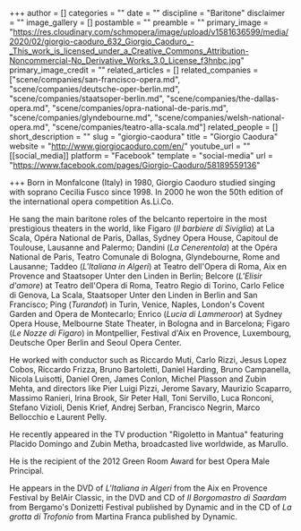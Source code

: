 +++
author = []
categories = ""
date = ""
discipline = "Baritone"
disclaimer = ""
image_gallery = []
postamble = ""
preamble = ""
primary_image = "https://res.cloudinary.com/schmopera/image/upload/v1581636599/media/2020/02/giorgio-caoduro_632_Giorgio_Caoduro_-_This_work_is_licensed_under_a_Creative_Commons_Attribution-Noncommercial-No_Derivative_Works_3.0_License_f3hnbc.jpg"
primary_image_credit = ""
related_articles = []
related_companies = ["scene/companies/san-francisco-opera.md", "scene/companies/deutsche-oper-berlin.md", "scene/companies/staatsoper-berlin.md", "scene/companies/the-dallas-opera.md", "scene/companies/opra-national-de-paris.md", "scene/companies/glyndebourne.md", "scene/companies/welsh-national-opera.md", "scene/companies/teatro-alla-scala.md"]
related_people = []
short_description = ""
slug = "giorgio-caodura"
title = "Giorgio Caodura"
website = "http://www.giorgiocaoduro.com/en/"
youtube_url = ""
[[social_media]]
platform = "Facebook"
template = "social-media"
url = "https://www.facebook.com/pages/Giorgio-Caoduro/58189559136"

+++
Born in Monfalcone (Italy) in 1980, Giorgio Caoduro studied singing with soprano Cecilia Fusco since 1998. In 2000 he won the 50th edition of the international opera competition As.Li.Co.

He sang the main baritone roles of the belcanto repertoire in the most prestigious theaters in the world, like Figaro (_Il barbiere di Siviglia_) at La Scala, Opéra National de Paris, Dallas, Sydney Opera House, Capitoul de Toulouse, Lausanne and Palermo; Dandini (_La Cenerentola_) at the Opéra National de Paris, Teatro Comunale di Bologna, Glyndebourne, Rome and Lausanne; Taddeo (_L'Italiana in Algeri_) at Teatro dell'Opera di Roma, Aix en Provence and Staatsoper Unter den Linden in Berlin; Belcore (_L'Elisir d'amore_) at Teatro dell'Opera di Roma, Teatro Regio di Torino, Carlo Felice di Genova, La Scala, Staatsoper Unter den Linden in Berlin and San Francisco; Ping (_Turandot_) in Turin, Venice, Naples, London's Covent Garden and Opera de Montecarlo; Enrico (_Lucia di Lammeroor_) at Sydney Opera House, Melbourne State Theater, in Bologna and in Barcelona; Figaro (_Le Nozze di Figaro_) in Montpellier, Festival d'Aix en Provence, Luxembourg, Deutsche Oper Berlin and Seoul Opera Center.

He worked with conductor such as Riccardo Muti, Carlo Rizzi, Jesus Lopez Cobos, Riccardo Frizza, Bruno Bartoletti, Daniel Harding, Bruno Campanella, Nicola Luisotti, Daniel Oren, James Conlon, Michel Plasson and Zubin Mehta, and directors like Pier Luigi Pizzi, Jerome Savary, Maurizio Scaparro, Massimo Ranieri, Irina Brook, Sir Peter Hall, Toni Servillo, Luca Ronconi, Stefano Vizioli, Denis Krief, Andrej Serban, Francisco Negrin, Marco Bellocchio e Laurent Pelly.

He recently appeared in the TV production "Rigoletto in Mantua" featuring Placido Domingo and Zubin Metha, broadcasted live worldwide, as Marullo.

He is the recipient of the 2012 Green Room Award for best Opera Male Principal.

He appears in the DVD of _L'Italiana in Algeri_ from the Aix en Provence Festival by BelAir Classic, in the DVD and CD of _Il Borgomastro di Saardam_ from Bergamo's Donizetti Festival published by Dynamic and in the CD of _La grotta di Trofonio_ from Martina Franca published by Dynamic.